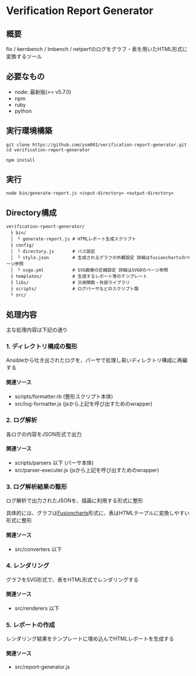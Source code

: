 # Verification Report Generator

## 概要
fio / kernbench / lmbench / netperfのログをグラフ・表を用いたHTML形式に変換するツール

## 必要なもの
- node: 最新版(>= v5.7.0)
- npm
- ruby
- python

## 実行環境構築
```
git clone https://github.com/ysm001/verification-report-generator.git
cd verification-report-generator

npm install
```

## 実行

```
node bin/generate-report.js <input-directory> <output-directory>
```

## Directory構成
```
verification-rpeort-generator/
　├ bin/
　│　└ generate-report.js # HTMLレポート生成スクリプト
　├ config/
　│　└ directory.js       # パス設定
　│　└ style.json         # 生成されるグラフの外観設定 詳細はfusionchartsのページ参照
　│　└ svgo.yml           # SVG画像の圧縮設定 詳細はSVGOのページ参照
　├ templates/          　# 生成するレポート等のテンプレート
　├ libs/             　  # 汎用関数・外部ライブラリ
　├ scripts/            　# ログパーサなどのスクリプト類
　└ src/
```

## 処理内容
主な処理内容は下記の通り

### 1. ディレクトリ構成の整形
Ansibleから吐き出されたログを、パーサで処理し易いディレクトリ構成に再編する
#### 関連ソース
- scripts/formatter.rb (整形スクリプト本体)
- src/log-formatter.js (jsから上記を呼び出すためのwrapper)

### 2. ログ解析
各ログの内容をJSON形式で出力
#### 関連ソース
- scripts/parsers 以下    (パーサ本体)
- src/parser-executer.js (jsから上記を呼び出すためのwrapper)

### 3. ログ解析結果の整形
ログ解析で出力されたJSONを、描画に利用する形式に整形

具体的には、グラフは[Fusioncharts](http://www.fusioncharts.com/)形式に、表はHTMLテーブルに変換しやすい形式に整形
#### 関連ソース
- src/converters 以下

### 4. レンダリング
グラフをSVG形式で、表をHTML形式でレンダリングする
#### 関連ソース
- src/renderers 以下

### 5. レポートの作成
レンダリング結果をテンプレートに埋め込んでHTMLレポートを生成する
#### 関連ソース
- src/report-generator.js
